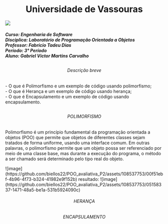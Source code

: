 <h1 align="center"> Universidade de Vassouras</h1>
<img src="https://universidadedevassouras.edu.br/wp-content/uploads/2021/12/logo_horizontal_univasso.svg">

<h5>Curso: Engenharia de Software<br>
Disciplica: Laboratório de Programação Orientada a Objetos<br>
Professor: Fabricio Tadeu Dias<br>
Período: 3° Período<br>
Aluno: Gabriel Victor Martins Carvalho</h5>

##
<h6 align="center">Descrição breve</h6>
<p>- O que é Polimorfismo e um exemplo de código usando polimorfismo;<br>
  - O que é Herança e um exemplo de código usando herança;<br>
  - O que é Encapsulamento e um exemplo de código usando encapsulamento.</p>
  
##
<h6 align="center">POLIMORFISMO</h6>
<p>Polimorfismo é um princípio fundamental da programação orientada a objetos (POO) que permite que objetos de diferentes classes sejam tratados de forma uniforme, usando uma interface comum. Em outras palavras, o polimorfismo permite que um objeto possa ser referenciado por meio de uma classe base, mas durante a execução do programa, o método a ser chamado será determinado pelo tipo real do objeto.</p>
![image](https://github.com/biellos22/POO_avaliativa_P2/assets/108537753/00f51ebf-4b96-4f73-b324-41982e9f152b)
resultado: 
![image](https://github.com/biellos22/POO_avaliativa_P2/assets/108537753/05158337-1471-48a5-be1a-531b5924090c)

<h6 align="center">HERANÇA</h6>

<h6 align="center">ENCAPSULAMENTO</h6>
